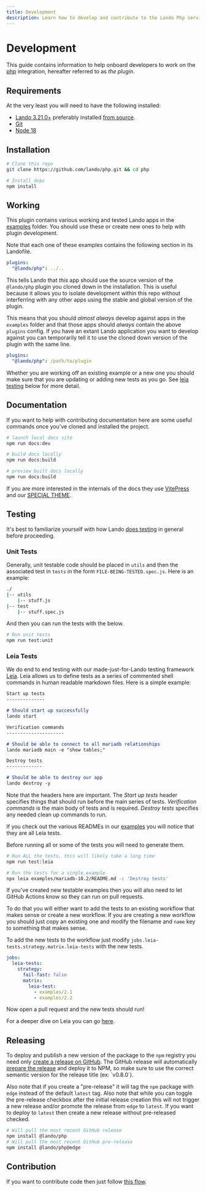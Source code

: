 ```yaml
---
title: Development
description: Learn how to develop and contribute to the Lando Php service
---
```


# Development

This guide contains information to help onboard developers to work on the [php](https://www.php.net/) integration, hereafter referred to as *the plugin*.

## Requirements

At the very least you will need to have the following installed:

* [Lando 3.21.0+](https://docs.lando.dev/getting-started/installation.html) preferably installed [from source](https://docs.lando.dev/getting-started/installation.html#from-source).
* [Git](https://git-scm.com/book/en/v2/Getting-Started-Installing-Git)
* [Node 18](https://nodejs.org/dist/latest-v18.x/)

## Installation

```sh
# Clone this repo
git clone https://github.com/lando/php.git && cd php

# Install deps
npm install
```

## Working

This plugin contains various working and tested Lando apps in the [examples](https://github.com/lando/php/tree/main/examples) folder. You should use these or create new ones to help with plugin development.

Note that each one of these examples contains the following section in its Landofile.

```yaml
plugins:
  "@lando/php": ../..
```

This tells Lando that _this_ app should use the source version of the `@lando/php` plugin you cloned down in the installation. This is useful because it allows you to isolate development within this repo without interferring with any other apps using the stable and global version of the plugin.

This means that you should _almost always_ develop against apps in the `examples` folder and that those apps should _always_ contain the above `plugins` config. If you have an extant Lando application you want to develop against you can temporarily tell it to use the cloned down version of the plugin with the same line.

```yaml
plugins:
  "@lando/php": /path/to/plugin
```

Whether you are working off an existing example or a new one you should make sure that you are updating or adding new tests as you go. See [leia testing](#leia-tests) below for more detail.

## Documentation

If you want to help with contributing documentation here are some useful commands once you've cloned and installed the project.

```bash
# launch local docs site
npm run docs:dev

# build docs locally
npm run docs:build

# preview built docs locally
npm run docs:build
```

If you are more interested in the internals of the docs they use [VitePress](https://vitepress.dev/) and our [SPECIAL THEME](https://vitepress-theme-default-plus.lando.dev).

## Testing

It's best to familiarize yourself with how Lando [does testing](https://docs.lando.dev/contrib/coder.html) in general before proceeding.

### Unit Tests

Generally, unit testable code should be placed in `utils` and then the associated test in `tests` in the form `FILE-BEING-TESTED.spec.js`. Here is an example:

```bash
./
|-- utils
    |-- stuff.js
|-- test
    |-- stuff.spec.js
```

And then you can run the tests with the below.

```bash
# Run unit tests
npm run test:unit
```

### Leia Tests

We do end to end testing with our made-just-for-Lando testing framework [Leia](https://github.com/lando/leia). Leia allows us to define tests as a series of commented shell commands in human readable markdown files. Here is a simple example:

```md
Start up tests
--------------

# Should start up successfully
lando start

Verification commands
---------------------

# Should be able to connect to all mariadb relationships
lando mariadb main -e "show tables;"

Destroy tests
-------------

# Should be able to destroy our app
lando destroy -y
```

Note that the headers here are important. The _Start up tests_ header specifies things that should run before the main series of tests. _Verification commands_ is the main body of tests and is required. _Destroy tests_ specifies any needed clean up commands to run.

If you check out the various READMEs in our [examples](https://github.com/lando/php/tree/main/examples) you will notice that they are all Leia tests.

Before running all or some of the tests you will need to generate them.

```bash
# Run ALL the tests, this will likely take a long time
npm run test:leia

# Run the tests for a single example
npx leia examples/mariadb-10.2/README.md -c 'Destroy tests'
```

If you've created new testable examples then you will also need to let GitHub Actions know so they can run on pull requests.

To do that you will either want to add the tests to an existing workflow that makes sense or create a new workflow. If you are creating a new workflow you should just copy an existing one and modify the filename and `name` key to something that makes sense.

To add the new tests to the workflow just modify `jobs.leia-tests.strategy.matrix.leia-tests` with the new tests.

```yaml
jobs:
  leia-tests:
    strategy:
      fail-fast: false
      matrix:
        leia-test:
          - examples/2.1
          - examples/2.2

```

Now open a pull request and the new tests should run!

For a deeper dive on Leia you can go [here](https://github.com/lando/leia).

## Releasing

To deploy and publish a new version of the package to the `npm` registry you need only [create a release on GitHub](https://docs.github.com/en/repositories/releasing-projects-on-github/managing-releases-in-a-repository). The GitHub release will automatically [prepare the release](https://github.com/lando/prepare-release-action) and deploy it to NPM, so make sure to use the correct semantic version for the release title (ex: \`v0.8.0\`).

Also note that if you create a "pre-release" it will tag the `npm` package with `edge` instead of the default `latest` tag. Also note that while you can toggle the pre-release checkbox after the initial release creation this will not trigger a new release and/or promote the release from `edge` to `latest`. If you want to deploy to `latest` then create a new release without pre-released checked.

```bash
# Will pull the most recent GitHub release
npm install @lando/php
# Will pull the most recent GitHub pre-release
npm install @lando/php@edge
```

## Contribution

If you want to contribute code then just follow [this flow](https://docs.github.com/en/get-started/using-github/github-flow).
